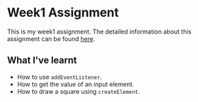 # Week1 Assignment

This is my week1 assignment.
The detailed information about this assignment can be found [here](https://github.com/leoneckert/cdv-fall19/tree/master/coding-foundation).

## What I've learnt

* How to use `addEventListener`.
* How to get the value of an input element.
* How to draw a square using `createElement`.
